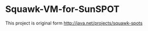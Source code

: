 Squawk-VM-for-SunSPOT
=====================

This project is original form http://java.net/projects/squawk-spots 